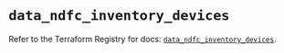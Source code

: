 # `data_ndfc_inventory_devices`

Refer to the Terraform Registry for docs: [`data_ndfc_inventory_devices`](https://registry.terraform.io/providers/ciscodevnet/ndfc/0.2.0/docs/data-sources/inventory_devices).
